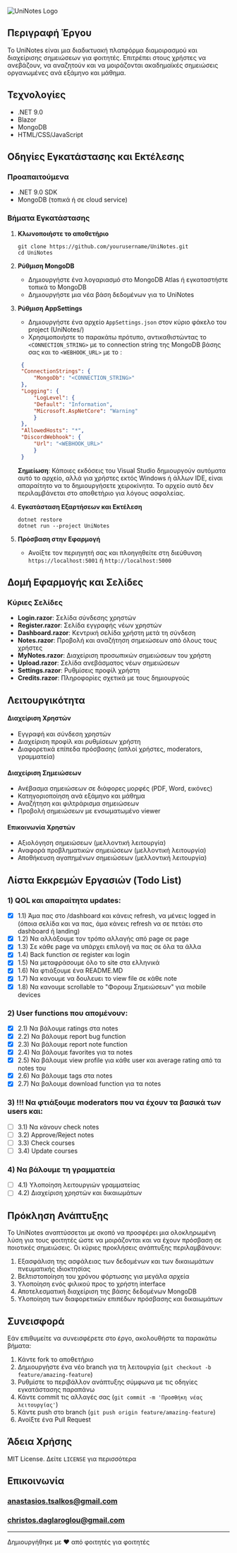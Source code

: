 ![UniNotes Logo](https://i.imgur.com/jMGS9uL.gif)

## Περιγραφή Έργου

Το UniNotes είναι μια διαδικτυακή πλατφόρμα διαμοιρασμού και διαχείρισης σημειώσεων για φοιτητές. Επιτρέπει στους χρήστες να ανεβάζουν, να αναζητούν και να μοιράζονται ακαδημαϊκές σημειώσεις οργανωμένες ανά εξάμηνο και μάθημα.

## Τεχνολογίες

- .NET 9.0
- Blazor
- MongoDB
- HTML/CSS/JavaScript

## Οδηγίες Εγκατάστασης και Εκτέλεσης

### Προαπαιτούμενα
- .NET 9.0 SDK
- MongoDB (τοπικά ή σε cloud service)

### Βήματα Εγκατάστασης

1. **Κλωνοποιήστε το αποθετήριο**
   ```
   git clone https://github.com/yourusername/UniNotes.git
   cd UniNotes
   ```

2. **Ρύθμιση MongoDB**
   - Δημιουργήστε ένα λογαριασμό στο MongoDB Atlas ή εγκαταστήστε τοπικά το MongoDB
   - Δημιουργήστε μια νέα βάση δεδομένων για το UniNotes

3. **Ρύθμιση AppSettings**
   - Δημιουργήστε ένα αρχείο `AppSettings.json` στον κύριο φάκελο του project (UniNotes/)
   - Χρησιμοποιήστε το παρακάτω πρότυπο, αντικαθιστώντας το `<CONNECTION_STRING>` με το connection string της MongoDB βάσης σας και το `<WEBHOOK_URL>` με το :

   ```json
    {
    "ConnectionStrings": {
        "MongoDb": "<CONNECTION_STRING>"
    },
    "Logging": {
        "LogLevel": {
        "Default": "Information",
        "Microsoft.AspNetCore": "Warning"
        }
    },
    "AllowedHosts": "*",
    "DiscordWebhook": {
        "Url": "<WEBHOOK_URL>"
        }
    }
   ```
   
   **Σημείωση**: Κάποιες εκδόσεις του Visual Studio δημιουργούν αυτόματα αυτό το αρχείο, αλλά για χρήστες εκτός Windows ή άλλων IDE, είναι απαραίτητο να το δημιουργήσετε χειροκίνητα. Το αρχείο αυτό δεν περιλαμβάνεται στο αποθετήριο για λόγους ασφαλείας.

4. **Εγκατάσταση Εξαρτήσεων και Εκτέλεση**
   ```
   dotnet restore
   dotnet run --project UniNotes
   ```

5. **Πρόσβαση στην Εφαρμογή**
   - Ανοίξτε τον περιηγητή σας και πλοηγηθείτε στη διεύθυνση `https://localhost:5001` ή `http://localhost:5000`

## Δομή Εφαρμογής και Σελίδες

### Κύριες Σελίδες
- **Login.razor**: Σελίδα σύνδεσης χρηστών
- **Register.razor**: Σελίδα εγγραφής νέων χρηστών
- **Dashboard.razor**: Κεντρική σελίδα χρήστη μετά τη σύνδεση
- **Notes.razor**: Προβολή και αναζήτηση σημειώσεων από όλους τους χρήστες
- **MyNotes.razor**: Διαχείριση προσωπικών σημειώσεων του χρήστη
- **Upload.razor**: Σελίδα ανεβάσματος νέων σημειώσεων
- **Settings.razor**: Ρυθμίσεις προφίλ χρήστη
- **Credits.razor**: Πληροφορίες σχετικά με τους δημιουργούς

## Λειτουργικότητα

#### Διαχείριση Χρηστών
- Εγγραφή και σύνδεση χρηστών
- Διαχείριση προφίλ και ρυθμίσεων χρήστη
- Διαφορετικά επίπεδα πρόσβασης (απλοί χρήστες, moderators, γραμματεία)

#### Διαχείριση Σημειώσεων
- Ανέβασμα σημειώσεων σε διάφορες μορφές (PDF, Word, εικόνες)
- Κατηγοριοποίηση ανά εξάμηνο και μάθημα
- Αναζήτηση και φιλτράρισμα σημειώσεων
- Προβολή σημειώσεων με ενσωματωμένο viewer

#### Επικοινωνία Χρηστών
- Αξιολόγηση σημειώσεων (μελλοντική λειτουργία)
- Αναφορά προβληματικών σημειώσεων (μελλοντική λειτουργία)
- Αποθήκευση αγαπημένων σημειώσεων (μελλοντική λειτουργία)

## Λίστα Εκκρεμών Εργασιών (Todo List)

### 1) QOL και απαραίτητα updates:
- [x] 1.1) Άμα πας στο /dashboard και κάνεις refresh, να μένεις logged in (όποια σελίδα και να πας, άμα κάνεις refresh να σε πετάει στο dashboard ή landing)
- [x] 1.2) Να αλλάξουμε τον τρόπο αλλαγής από page σε page
- [x] 1.3) Σε κάθε page να υπάρχει επιλογή να πας σε όλα τα άλλα
- [x] 1.4) Back function σε register και login
- [x] 1.5) Να μεταφράσουμε όλο το site στα ελληνικά
- [x] 1.6) Να φτιάξουμε ένα README.MD
- [x] 1.7) Nα κανουμε να δουλευει το view file σε κάθε note
- [x] 1.8) Να κανουμε scrollable το "Φορουμ Σημειώσεων" για mobile devices

### 2) User functions που απομένουν:
- [x] 2.1) Να βάλουμε ratings στα notes
- [x] 2.2) Να βάλουμε report bug function
- [x] 2.3) Να βάλουμε report note function
- [x] 2.4) Να βάλουμε favorites για τα notes
- [x] 2.5) Να βάλουμε view profile για κάθε user και average rating από τα notes του
- [x] 2.6) Να βάλουμε tags στα notes
- [x] 2.7) Να βαλουμε download function για τα notes

### 3) !!! Να φτιάξουμε moderators που να έχουν τα βασικά των users και:
- [ ] 3.1) Να κάνουν check notes
- [ ] 3.2) Approve/Reject notes
- [ ] 3.3) Check courses
- [ ] 3.4) Update courses

### 4) Να βάλουμε τη γραμματεία
- [ ] 4.1) Υλοποίηση λειτουργιών γραμματείας
- [ ] 4.2) Διαχείριση χρηστών και δικαιωμάτων

## Πρόκληση Ανάπτυξης

Το UniNotes αναπτύσσεται με σκοπό να προσφέρει μια ολοκληρωμένη λύση για τους φοιτητές ώστε να μοιράζονται και να έχουν πρόσβαση σε ποιοτικές σημειώσεις. Οι κύριες προκλήσεις ανάπτυξης περιλαμβάνουν:

1. Εξασφάλιση της ασφάλειας των δεδομένων και των δικαιωμάτων πνευματικής ιδιοκτησίας
2. Βελτιστοποίηση του χρόνου φόρτωσης για μεγάλα αρχεία
3. Υλοποίηση ενός φιλικού προς το χρήστη interface
4. Αποτελεσματική διαχείριση της βάσης δεδομένων MongoDB
5. Υλοποίηση των διαφορετικών επιπέδων πρόσβασης και δικαιωμάτων

## Συνεισφορά

Εάν επιθυμείτε να συνεισφέρετε στο έργο, ακολουθήστε τα παρακάτω βήματα:

1. Κάντε fork το αποθετήριο
2. Δημιουργήστε ένα νέο branch για τη λειτουργία (`git checkout -b feature/amazing-feature`)
3. Ρυθμίστε το περιβάλλον ανάπτυξης σύμφωνα με τις οδηγίες εγκατάστασης παραπάνω
4. Κάντε commit τις αλλαγές σας (`git commit -m 'Προσθήκη νέας λειτουργίας'`)
5. Κάντε push στο branch (`git push origin feature/amazing-feature`)
6. Ανοίξτε ένα Pull Request

## Άδεια Χρήσης

MIT License. Δείτε `LICENSE` για περισσότερα

## Επικοινωνία

### anastasios.tsalkos@gmail.com
### christos.daglaroglou@gmail.com

---

Δημιουργήθηκε με ❤️ από φοιτητές για φοιτητές
